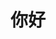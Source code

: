 <!DOCTYPE html>
<html>
  <head>
        <meta charset="UTF-8">  
        <title>css2</title>
        <!-- 引入外部CSS檔案 -->
        <link rel="stylesheet" href="style.css">    <!-- link只能寫在head裡面，rel="stylesheet"是指引入css的檔案，href：寫入檔案位置-->
    </head>
  <body>
    <h1>你好<h1/>
  <body/> 
</html>
